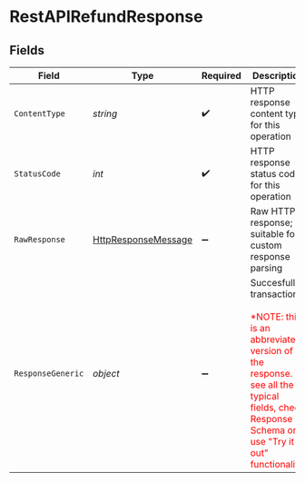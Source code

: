 # RestAPIRefundResponse


## Fields

| Field                                                                                                                                                                                                      | Type                                                                                                                                                                                                       | Required                                                                                                                                                                                                   | Description                                                                                                                                                                                                |
| ---------------------------------------------------------------------------------------------------------------------------------------------------------------------------------------------------------- | ---------------------------------------------------------------------------------------------------------------------------------------------------------------------------------------------------------- | ---------------------------------------------------------------------------------------------------------------------------------------------------------------------------------------------------------- | ---------------------------------------------------------------------------------------------------------------------------------------------------------------------------------------------------------- |
| `ContentType`                                                                                                                                                                                              | *string*                                                                                                                                                                                                   | :heavy_check_mark:                                                                                                                                                                                         | HTTP response content type for this operation                                                                                                                                                              |
| `StatusCode`                                                                                                                                                                                               | *int*                                                                                                                                                                                                      | :heavy_check_mark:                                                                                                                                                                                         | HTTP response status code for this operation                                                                                                                                                               |
| `RawResponse`                                                                                                                                                                                              | [HttpResponseMessage](https://learn.microsoft.com/en-us/dotnet/api/system.net.http.httpresponsemessage?view=net-5.0)                                                                                       | :heavy_minus_sign:                                                                                                                                                                                         | Raw HTTP response; suitable for custom response parsing                                                                                                                                                    |
| `ResponseGeneric`                                                                                                                                                                                          | *object*                                                                                                                                                                                                   | :heavy_minus_sign:                                                                                                                                                                                         | Succesfull transaction.<br/><br><span style="color:red">*NOTE: this is an abbreviated version of the response. To see all the typical fields, check Response Schema or use "Try it out" functionality!</span><br/> |